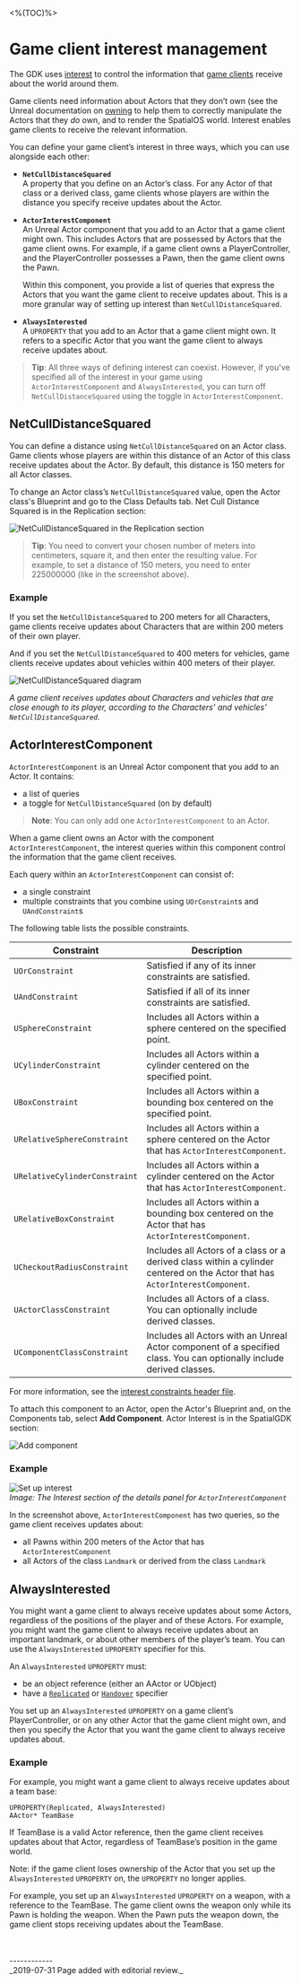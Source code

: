 <%(TOC)%>
# Game client interest management

The GDK uses [interest]({{urlRoot}}/content/glossary#interest) to control the information that [game clients]({{urlRoot}}/content/glossary#client-workers) receive about the world around them.

Game clients need information about Actors that they don’t own (see the Unreal documentation on [owning](https://docs.unrealengine.com/en-us/Gameplay/Networking/Actors/OwningConnections) to help them to correctly manipulate the Actors that they _do_ own, and to render the SpatialOS world. Interest enables game clients to receive the relevant information.

You can define your game client’s interest in three ways, which you can use alongside each other:

* **`NetCullDistanceSquared`**<br>
A property that you define on an Actor’s class. For any Actor of that class or a derived class, game clients whose players are within the distance you specify receive updates about the Actor.<br>
* **`ActorInterestComponent`**<br>
An Unreal Actor component that you add to an Actor that a game client might own. This includes Actors that are possessed by Actors that the game client owns. For example, if a game client owns a PlayerController, and the PlayerController possesses a Pawn, then the game client owns the Pawn.

    Within this component, you provide a list of queries that express the Actors that you want the game client to receive updates about. This is a more granular way of setting up interest than `NetCullDistanceSquared`.<br>
* **`AlwaysInterested`**<br>
A `UPROPERTY` that you add to an Actor that a game client might own. It refers to a specific Actor that you want the game client to always receive updates about.

> **Tip**: All three ways of defining interest can coexist. However, if you've specified all of the interest in your game using `ActorInterestComponent` and `AlwaysInterested`, you can turn off `NetCullDistanceSquared` using the toggle in `ActorInterestComponent`.

## NetCullDistanceSquared
You can define a distance using `NetCullDistanceSquared` on an Actor class. Game clients whose players are within this distance of an Actor of this class receive updates about the Actor. By default, this distance is 150 meters for all Actor classes.

To change an Actor class’s `NetCullDistanceSquared` value, open the Actor class's Blueprint and go to the Class Defaults tab. Net Cull Distance Squared is in the Replication section:

![NetCullDistanceSquared in the Replication section]({{assetRoot}}assets/screen-grabs/game-client-interest-management/replication-section.png)

> **Tip**: You need to convert your chosen number of meters into centimeters, square it, and then enter the resulting value. For example, to set a distance of 150 meters, you need to enter 225000000 (like in the screenshot above).

### Example 
If you set the `NetCullDistanceSquared` to 200 meters for all Characters, game clients receive updates about Characters that are within 200 meters of their own player.

And if you set the `NetCullDistanceSquared` to 400 meters for vehicles, game clients receive updates about vehicles within 400 meters of their player.

![NetCullDistanceSquared diagram]({{assetRoot}}assets/screen-grabs/game-client-interest-management/net-cull-distance-diagram.png)

_A game client receives updates about Characters and vehicles that are close enough to its player, according to the Characters’ and vehicles’ `NetCullDistanceSquared`._

## ActorInterestComponent

`ActorInterestComponent` is an Unreal Actor component that you add to an Actor. It contains:

* a list of queries
* a toggle for `NetCullDistanceSquared` (on by default)

> **Note**: You can only add one `ActorInterestComponent` to an Actor.

When a game client owns an Actor with the component `ActorInterestComponent`, the interest queries within this component control the information that the game client receives.

Each query within an `ActorInterestComponent` can consist of:

* a single constraint
* multiple constraints that you combine using `UOrConstraint`s and `UAndConstraint`s 

The following table lists the possible constraints.

| Constraint | Description |
| --- | --- |
| `UOrConstraint` | Satisfied if any of its inner constraints are satisfied. |
| `UAndConstraint` | Satisfied if all of its inner constraints are satisfied.|
| `USphereConstraint` | Includes all Actors within a sphere centered on the specified point. |
| `UCylinderConstraint` | Includes all Actors within a cylinder centered on the specified point. |
| `UBoxConstraint` | Includes all Actors within a bounding box centered on the specified point. |
| `URelativeSphereConstraint` | Includes all Actors within a sphere centered on the Actor that has `ActorInterestComponent`. |
| `URelativeCylinderConstraint` | Includes all Actors within a cylinder centered on the Actor that has `ActorInterestComponent`. |
| `URelativeBoxConstraint` | Includes all Actors within a bounding box centered on the Actor that has `ActorInterestComponent`. |
| `UCheckoutRadiusConstraint` | Includes all Actors of a class or a derived class within a cylinder centered on the Actor that has `ActorInterestComponent`. |
| `UActorClassConstraint` | Includes all Actors of a class. You can optionally include derived classes. |
| `UComponentClassConstraint` | Includes all Actors with an Unreal Actor component of a specified class. You can optionally include derived classes. |

For more information, see the [interest constraints header file](https://github.com/spatialos/UnrealGDK/blob/0.6.0-rc/SpatialGDK/Source/SpatialGDK/Public/Interop/SpatialInterestConstraints.h).

To attach this component to an Actor, open the Actor's Blueprint and, on the Components tab, select **Add Component**. Actor Interest is in the SpatialGDK section:

![Add component]({{assetRoot}}assets/screen-grabs/game-client-interest-management/add-component.png)

### Example

![Set up interest]({{assetRoot}}assets/screen-grabs/game-client-interest-management/set-up-interest.png)<br>
_Image: The Interest section of the details panel for `ActorInterestComponent`_

In the screenshot above, `ActorInterestComponent` has two queries, so the game client receives updates about:

* all Pawns within 200 meters of the Actor that has `ActorInterestComponent` 
* all Actors of the class `Landmark` or derived from the class `Landmark`

## AlwaysInterested

You might want a game client to always receive updates about some Actors, regardless of the positions of the player and of these Actors. For example, you might want the game client to always receive updates about an important landmark, or about other members of the player’s team. You can use the `AlwaysInterested` `UPROPERTY` specifier for this.

An `AlwaysInterested` `UPROPERTY` must:

* be an object reference (either an AActor or UObject)
* have a [`Replicated`](https://docs.unrealengine.com/en-US/Gameplay/Networking/Actors/Properties/index.html) or [`Handover`]({{urlRoot}}/content/actor-handover) specifier

You set up an `AlwaysInterested` `UPROPERTY` on a game client’s PlayerController, or on any other Actor that the game client might own, and then you specify the Actor that you want the game client to always receive updates about.

### Example

For example, you might want a game client to always receive updates about a team base:

```
UPROPERTY(Replicated, AlwaysInterested)
AActor* TeamBase
```

If TeamBase is a valid Actor reference, then the game client receives updates about that Actor, regardless of TeamBase’s position in the game world.

Note: if the game client loses ownership of the Actor that you set up the `AlwaysInterested` `UPROPERTY` on, the `UPROPERTY` no longer applies. 

For example, you set up an `AlwaysInterested` `UPROPERTY` on a weapon, with a reference to the TeamBase. The game client owns the weapon only while its Pawn is holding the weapon. When the Pawn puts the weapon down, the game client stops receiving updates about the TeamBase.

<br/>
<br/>------------<br/>
_2019-07-31 Page added with editorial review._